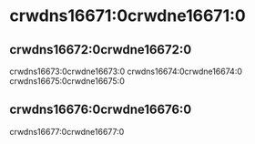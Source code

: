 # crwdns16671:0crwdne16671:0

## crwdns16672:0crwdne16672:0

crwdns16673:0crwdne16673:0 crwdns16674:0crwdne16674:0 crwdns16675:0crwdne16675:0

## crwdns16676:0crwdne16676:0

crwdns16677:0crwdne16677:0